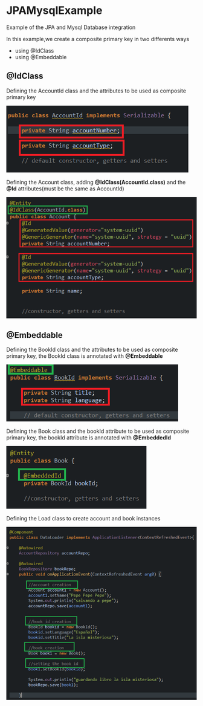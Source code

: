 # JPAMysqlExample
Example of the JPA and Mysql Database integration

<p>In this example,we create a composite primary key in two differents ways</p>
<ul>
<li>using @IdClass</li>
<li>using @Embeddable</li>
</ul>

<h2>@IdClass</h2>

<p>Defining the AccountId class and the attributes to be used as composite primary key</p>

<img  src="accountid.png"/>

<p>Defining the Account class, adding <b>@IdClass(AccountId.class)</b> and the <b>@Id</b> attributes(must be the same as AccountId)</p>

<img  src="account.png"/>

<h2>@Embeddable</h2>
<p>Defining the BookId class and the attributes to be used as composite primary key, the BookId class is annotated with <b>@Embeddable</b></p>

<img  src="bookid.png"/>

<p>Defining the Book class and the bookId attribute to be used as composite primary key, the bookId attribute is annotated with <b>@EmbeddedId</b></p>

<img  src="book.png"/>

<p>Defining the Load class to create account and  book instances</p>

<img  src="load.png"/>
